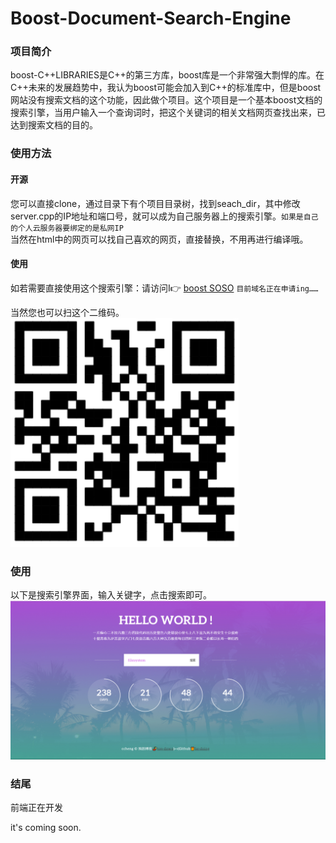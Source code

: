 # Boost-Document-Search-Engine
### 项目简介
boost-C++LIBRARIES是C++的第三方库，boost库是一个非常强大剽悍的库。在C++未来的发展趋势中，我认为boost可能会加入到C++的标准库中，但是boost网站没有搜索文档的这个功能，因此做个项目。这个项目是一个基本boost文档的搜索引擎，当用户输入一个查询词时，把这个关键词的相关文档网页查找出来，已达到搜索文档的目的。

### 使用方法
#### 开源
您可以直接clone，通过目录下有个项目目录树，找到seach_dir，其中修改server.cpp的IP地址和端口号，就可以成为自己服务器上的搜索引擎。`如果是自己的个人云服务器要绑定的是私网IP`<br>
当然在html中的网页可以找自己喜欢的网页，直接替换，不用再进行编译哦。
#### 使用
如若需要直接使用这个搜索引擎：请访问I👉 [boost SOSO](http://49.235.212.42:9527/) `目前域名正在申请ing……`<br>

当然您也可以扫这个二维码。
![boost SOSO](https://github.com/Be-doing/Boost-Document-Search-Engine/blob/master/screenshot/%E4%B8%AA%E4%BA%BA%E7%BD%91%E7%AB%99.png)

### 使用
以下是搜索引擎界面，输入关键字，点击搜索即可。
![boost SOSO](https://github.com/Be-doing/Boost-Document-Search-Engine/blob/master/screenshot/%E7%95%8C%E9%9D%A2.png)


### 结尾
前端正在开发

it's coming soon.
